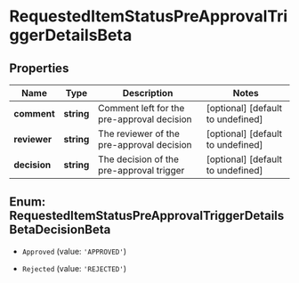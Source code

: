 # RequestedItemStatusPreApprovalTriggerDetailsBeta

## Properties

Name | Type | Description | Notes
------------ | ------------- | ------------- | -------------
**comment** | **string** | Comment left for the pre-approval decision | [optional] [default to undefined]
**reviewer** | **string** | The reviewer of the pre-approval decision | [optional] [default to undefined]
**decision** | **string** | The decision of the pre-approval trigger | [optional] [default to undefined]



## Enum: RequestedItemStatusPreApprovalTriggerDetailsBetaDecisionBeta


* `Approved` (value: `'APPROVED'`)

* `Rejected` (value: `'REJECTED'`)



